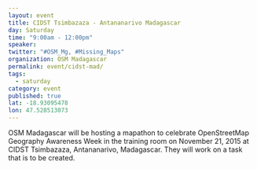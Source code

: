 ```yaml
---
layout: event
title: CIDST Tsimbazaza - Antananarivo Madagascar  
day: Saturday
time: "9:00am - 12:00pm"
speaker: 
twitter: "#OSM_Mg, #Missing_Maps"
organization: OSM Madagascar 
permalink: event/cidst-mad/
tags: 
  - saturday
category: event
published: true
lat: -18.93095478
lon: 47.528513073
---
```


OSM Madagascar will be hosting a mapathon to celebrate OpenStreetMap Geography Awareness Week in the training room on November 21, 2015 at CIDST Tsimbazaza, Antananarivo, Madagascar. They will work on a task that is to be created.
